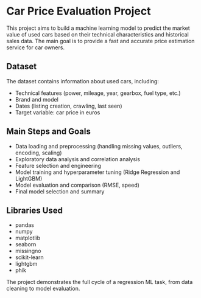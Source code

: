 # Car Price Evaluation Project

This project aims to build a machine learning model to predict the market value of used cars based on their technical characteristics and historical sales data. The main goal is to provide a fast and accurate price estimation service for car owners.

## Dataset

The dataset contains information about used cars, including:
- Technical features (power, mileage, year, gearbox, fuel type, etc.)
- Brand and model
- Dates (listing creation, crawling, last seen)
- Target variable: car price in euros

## Main Steps and Goals

- Data loading and preprocessing (handling missing values, outliers, encoding, scaling)
- Exploratory data analysis and correlation analysis
- Feature selection and engineering
- Model training and hyperparameter tuning (Ridge Regression and LightGBM)
- Model evaluation and comparison (RMSE, speed)
- Final model selection and summary

## Libraries Used

- pandas
- numpy
- matplotlib
- seaborn
- missingno
- scikit-learn
- lightgbm
- phik

The project demonstrates the full cycle of a regression ML task, from data cleaning to model evaluation.
